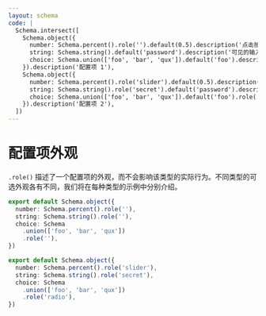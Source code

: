 ```yaml
---
layout: schema
code: |
  Schema.intersect([
    Schema.object({
      number: Schema.percent().role('').default(0.5).description('点击按钮修改数值。'),
      string: Schema.string().default('password').description('可见的输入框。'),
      choice: Schema.union(['foo', 'bar', 'qux']).default('foo').description('从选择器中取值。'),
    }).description('配置项 1'),
    Schema.object({
      number: Schema.percent().role('slider').default(0.5).description('拖动滑块修改数值。'),
      string: Schema.string().role('secret').default('password').description('隐藏的密码框。'),
      choice: Schema.union(['foo', 'bar', 'qux']).default('foo').role('radio').description('从单选框中取值。'),
    }).description('配置项 2'),
  ])
---
```


# 配置项外观

`.role()` 描述了一个配置项的外观，而不会影响该类型的实际行为。不同类型的可选外观各有不同，我们将在每种类型的示例中分别介绍。

```ts
export default Schema.object({
  number: Schema.percent().role(''),
  string: Schema.string().role(''),
  choice: Schema
    .union(['foo', 'bar', 'qux'])
    .role(''),
})
```

```ts
export default Schema.object({
  number: Schema.percent().role('slider'),
  string: Schema.string().role('secret'),
  choice: Schema
    .union(['foo', 'bar', 'qux'])
    .role('radio'),
})
```
